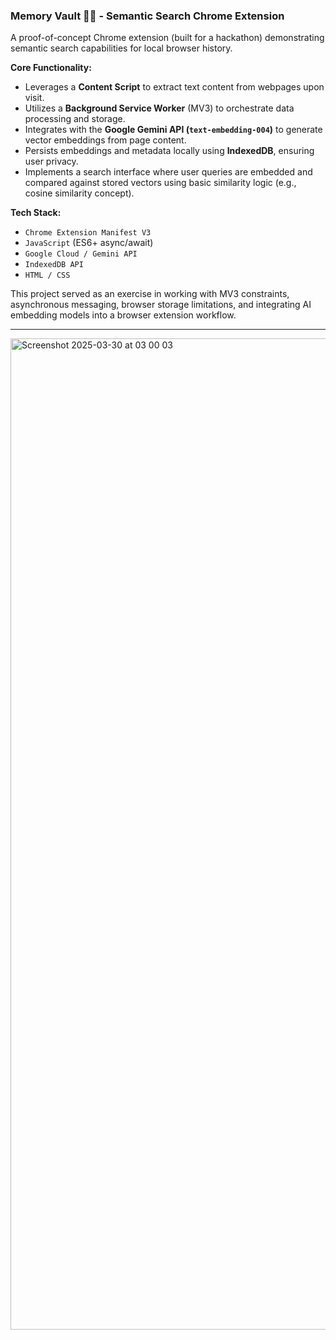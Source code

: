 ### Memory Vault 🧠💾 - Semantic Search Chrome Extension

A proof-of-concept Chrome extension (built for a hackathon) demonstrating semantic search capabilities for local browser history.

**Core Functionality:**

*   Leverages a **Content Script** to extract text content from webpages upon visit.
*   Utilizes a **Background Service Worker** (MV3) to orchestrate data processing and storage.
*   Integrates with the **Google Gemini API (`text-embedding-004`)** to generate vector embeddings from page content.
*   Persists embeddings and metadata locally using **IndexedDB**, ensuring user privacy.
*   Implements a search interface where user queries are embedded and compared against stored vectors using basic similarity logic (e.g., cosine similarity concept).

**Tech Stack:**

*   `Chrome Extension Manifest V3`
*   `JavaScript` (ES6+ async/await)
*   `Google Cloud / Gemini API`
*   `IndexedDB API`
*   `HTML / CSS`

This project served as an exercise in working with MV3 constraints, asynchronous messaging, browser storage limitations, and integrating AI embedding models into a browser extension workflow.

---

<img width="1586" alt="Screenshot 2025-03-30 at 03 00 03" src="https://github.com/user-attachments/assets/a36a4059-d1a6-49c1-9e79-5d4a4fdeb3e2" />


